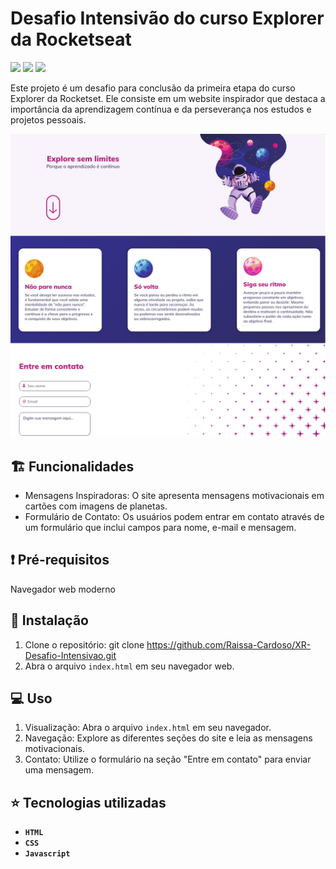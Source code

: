 # Desafio Intensivão do curso Explorer da Rocketseat
<p>
    <img src="http://img.shields.io/static/v1?label=LICENSE&message=MIT&color=green"/>
    <img src="http://img.shields.io/static/v1?label=VERSION&message=2.0&color=blue"/>
    <img src="http://img.shields.io/static/v1?label=STATUS&message=DEPLOY&color=orange"/>
</p>

Este projeto é um desafio para conclusão da primeira etapa do curso Explorer da Rocketset. Ele consiste em um website inspirador que destaca a importância da aprendizagem contínua e da perseverança nos estudos e projetos pessoais.


![Imagem do página inicial do projeto](./assets/XR-Desafio-Intensivao.png)

## :building_construction: Funcionalidades

- Mensagens Inspiradoras: O site apresenta mensagens motivacionais em cartões com imagens de planetas.
- Formulário de Contato: Os usuários podem entrar em contato através de um formulário que inclui campos para nome, e-mail e mensagem.

## :exclamation: Pré-requisitos

Navegador web moderno

## :hammer: Instalação

1. Clone o repositório: git clone https://github.com/Raissa-Cardoso/XR-Desafio-Intensivao.git
2. Abra o arquivo `index.html` em seu navegador web.

## :computer: Uso

1. Visualização: Abra o arquivo `index.html` em seu navegador.
2. Navegação: Explore as diferentes seções do site e leia as mensagens motivacionais.
3. Contato: Utilize o formulário na seção "Entre em contato" para enviar uma mensagem.


## :star: Tecnologias utilizadas

- **`HTML`**
- **`CSS`**
- **`Javascript`**